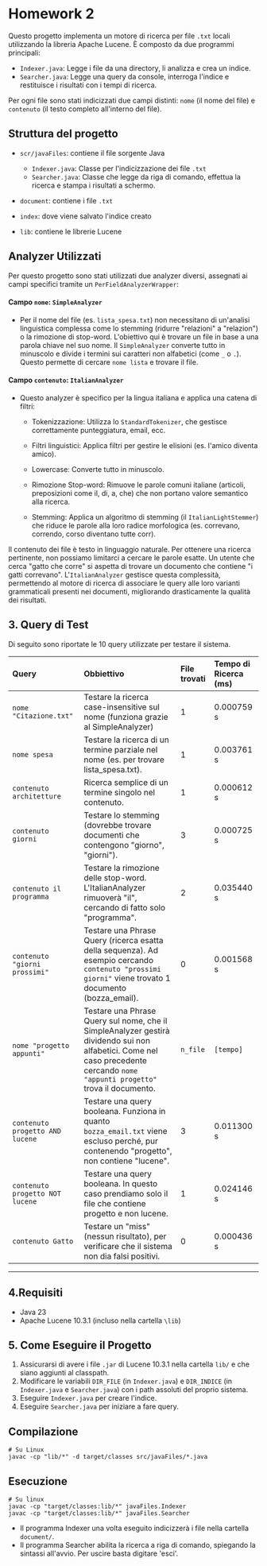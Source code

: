 # Homework 2

Questo progetto implementa un motore di ricerca per file `.txt` locali utilizzando la libreria Apache Lucene. È composto da due programmi principali:
* `Indexer.java`: Legge i file da una directory, li analizza e crea un indice.
* `Searcher.java`: Legge una query da console, interroga l'indice e restituisce i risultati con i tempi di ricerca.

Per ogni file sono stati indicizzati due campi distinti: `nome` (il nome del file) e `contenuto` (il testo completo all'interno del file).

## Struttura del progetto
* `scr/javaFiles`: contiene il file sorgente Java

    * `Indexer.java`: Classe per l'indicizzazione dei file `.txt`
    * `Searcher.java`: Classe che legge da riga di comando, effettua la ricerca e stampa i risultati a schermo. 

* `document`: contiene i file `.txt`
* `index`: dove viene salvato l'indice creato
* `lib`: contiene le librerie Lucene 
## Analyzer Utilizzati

Per questo progetto sono stati utilizzati due analyzer diversi, assegnati ai campi specifici tramite un `PerFieldAnalyzerWrapper`:

#### Campo `nome`: `SimpleAnalyzer`
* Per il nome del file (es. `lista_spesa.txt`) non necessitano di un'analisi linguistica complessa come lo stemming (ridurre "relazioni" a "relazion") o la rimozione di stop-word. L'obiettivo qui è trovare un file in base a una parola chiave nel suo nome. Il `SimpleAnalyzer` converte tutto in minuscolo e divide i termini sui caratteri non alfabetici (come `_` o `.`). Questo permette di cercare `nome lista` e trovare il file. 

#### Campo `contenuto`: `ItalianAnalyzer`
* Questo analyzer è specifico per la lingua italiana e applica una catena di filtri:

    * Tokenizzazione: Utilizza lo `StandardTokenizer`, che gestisce correttamente punteggiatura, email, ecc.

    * Filtri linguistici: Applica filtri per gestire le elisioni (es. l'amico diventa amico).

    * Lowercase: Converte tutto in minuscolo.

    * Rimozione Stop-word: Rimuove le parole comuni italiane (articoli, preposizioni come il, di, a, che) che non portano valore semantico alla ricerca.

    * Stemming: Applica un algoritmo di stemming (il `ItalianLightStemmer`) che riduce le parole alla loro radice morfologica (es. correvano, correndo, corso diventano tutte corr).

Il contenuto dei file è testo in linguaggio naturale. Per ottenere una ricerca pertinente, non possiamo limitarci a cercare le parole esatte. Un utente che cerca "gatto che corre" si aspetta di trovare un documento che contiene "i gatti correvano". L'`ItalianAnalyzer` gestisce questa complessità, permettendo al motore di ricerca di associare le query alle loro varianti grammaticali presenti nei documenti, migliorando drasticamente la qualità dei risultati.



## 3. Query di Test

Di seguito sono riportate le 10 query utilizzate per testare il sistema. 

| Query | Obbiettivo | File trovati | Tempo di Ricerca (ms) |
| :--- | :--- | :--- | :--- |
| `nome "Citazione.txt"` | Testare la ricerca case-insensitive sul nome (funziona grazie al SimpleAnalyzer) | 1 |  0.000759 s|
| `nome spesa`| Testare la ricerca di un termine parziale nel nome (es. per trovare lista_spesa.txt). | 1 | 0.003761 s |
| `contenuto architetture` | Ricerca semplice di un termine singolo nel contenuto. | 1 | 0.000612 s |
| `contenuto giorni`| Testare lo stemming (dovrebbe trovare documenti che contengono "giorno", "giorni"). | 3 | 0.000725 s |
| `contenuto il programma`| Testare la rimozione delle stop-word. L'ItalianAnalyzer rimuoverà "il", cercando di fatto solo "programma". | 2 | 0.035440 s|
| `contenuto "giorni prossimi"` | Testare una Phrase Query (ricerca esatta della sequenza). Ad esempio cercando `contenuto "prossimi giorni"` viene trovato 1 documento (bozza_email). | 0 | 0.001568 s|
| `nome "progetto appunti"` | Testare una Phrase Query sul nome, che il SimpleAnalyzer gestirà dividendo sui non alfabetici. Come nel caso precedente cercando `nome "appunti progetto"` trova il documento. | `n_file`  | `[tempo]` |
| `contenuto progetto AND lucene` | Testare una query booleana. Funziona in quanto  `bozza_email.txt` viene escluso perché, pur contenendo "progetto", non contiene "lucene". | 3 | 0.011300 s |
| `contenuto progetto NOT lucene` | Testare una query booleana. In questo caso prendiamo solo il file che contiene progetto e non lucene.  | 1 | 0.024146 s |
| `contenuto Gatto` | Testare un "miss" (nessun risultato), per verificare che il sistema non dia falsi positivi. | 0 | 0.000436 s |


---
## 4.Requisiti
* Java 23
* Apache Lucene 10.3.1 (incluso nella cartella `\lib`)


## 5. Come Eseguire il Progetto

1.  Assicurarsi di avere i file `.jar` di Lucene 10.3.1 nella cartella `lib/` e che siano aggiunti al classpath.
2.  Modificare le variabili `DIR_FILE` (in `Indexer.java`) e `DIR_INDICE` (in `Indexer.java` e `Searcher.java`) con i path assoluti del proprio sistema.
3.  Eseguire `Indexer.java` per creare l'indice.
4.  Eseguire `Searcher.java` per iniziare a fare query.

## Compilazione
```
# Su Linux
javac -cp "lib/*" -d target/classes src/javaFiles/*.java
``` 
## Esecuzione
```
# Su linux
javac -cp "target/classes:lib/*" javaFiles.Indexer
javac -cp "target/classes:lib/*" javaFiles.Searcher
``` 
* Il programma Indexer una volta eseguito indicizzerà i file nella cartella `document/`. 
* Il programma Searcher abilita la ricerca a riga di comando, spiegando la sintassi all'avvio. Per uscire basta digitare 'esci'. 


